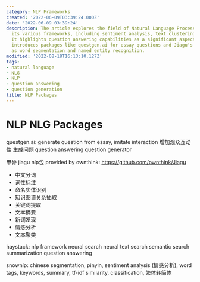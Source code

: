 ```yaml
---
category: NLP Frameworks
created: '2022-06-09T03:39:24.000Z'
date: '2022-06-09 03:39:24'
description: The article explores the field of Natural Language Processing (NLP) and
  its various frameworks, including sentiment analysis, text clustering, and summarization.
  It highlights question answering capabilities as a significant aspect of NLP and
  introduces packages like questgen.ai for essay questions and Jiagu's offerings such
  as word segmentation and named entity recognition.
modified: '2022-08-18T16:13:10.127Z'
tags:
- natural language
- NLG
- NLP
- question answering
- question generation
title: NLP Packages
---
```


# NLP NLG Packages

questgen.ai:
generate question from essay, imitate interaction
增加观众互动性 生成问题
question answering question generator

甲骨 jiagu nlp包 provided by ownthink:
https://github.com/ownthink/Jiagu
- 中文分词
- 词性标注
- 命名实体识别
- 知识图谱关系抽取
- 关键词提取
- 文本摘要
- 新词发现
- 情感分析
- 文本聚类

haystack:
nlp framework
neural search neural text search
semantic search
summarization
question answering

snownlp:
chinese segmentation, pinyin, sentiment analysis (情感分析), word tags, keywords, summary, tf-idf similarity, classification, 繁体转简体
